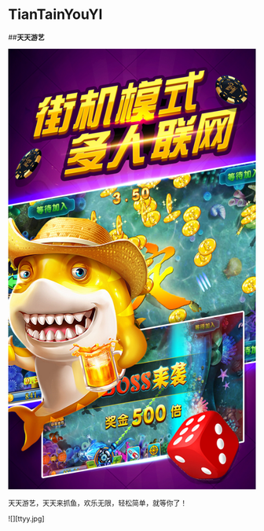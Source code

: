 # TianTainYouYI

##**天天游艺**

![image](https://github.com/yay604882/TianTainYouYI/blob/master/ttyy.jpg)

天天游艺，天天来抓鱼，欢乐无限，轻松简单，就等你了！


![][ttyy.jpg]
